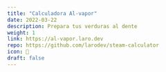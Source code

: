 ```yaml
---
title: "Calculadora Al-vapor"
date: 2022-03-22
description: Prepara tus verduras al dente
weight: 1
link: https://al-vapor.laro.dev
repo: https://github.com/larodev/steam-calculator
icon: 💨
draft: false
---
```


